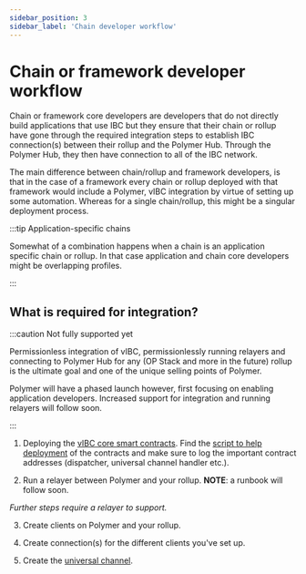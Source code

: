 ```yaml
---
sidebar_position: 3
sidebar_label: 'Chain developer workflow'
---
```


# Chain or framework developer workflow

Chain or framework core developers are developers that do not directly build applications that use IBC but they ensure that their chain or rollup have gone through the required integration steps to establish IBC connection(s) between their rollup and the Polymer Hub. Through the Polymer Hub, they then have connection to all of the IBC network.

The main difference between chain/rollup and framework developers, is that in the case of a framework every chain or rollup deployed with that framework would include a Polymer, vIBC integration by virtue of setting up some automation. Whereas for a single chain/rollup, this might be a singular deployment process.

:::tip Application-specific chains

Somewhat of a combination happens when a chain is an application specific chain or rollup. In that case application and chain core developers might be overlapping profiles.

:::

## What is required for integration?

:::caution Not fully supported yet

Permissionless integration of vIBC, permissionlessly running relayers and connecting to Polymer Hub for any (OP Stack and more in the future) rollup is the ultimate goal and one of the unique selling points of Polymer.

Polymer will have a phased launch however, first focusing on enabling application developers. Increased support for integration and running relayers will follow soon.

:::

1. Deploying the [vIBC core smart contracts](https://github.com/open-ibc/vibc-core-smart-contracts). Find the [script to help deployment](https://github.com/open-ibc/vibc-core-smart-contracts/tree/main/script) of the contracts and make sure to log the important contract addresses (dispatcher, universal channel handler etc.).

2. Run a relayer between Polymer and your rollup. **NOTE**: a runbook will follow soon.

_Further steps require a relayer to support._

3. Create clients on Polymer and your rollup.

4. Create connection(s) for the different clients you've set up.

5. Create the [universal channel](../ibc-solidity/universal-channel.md).

